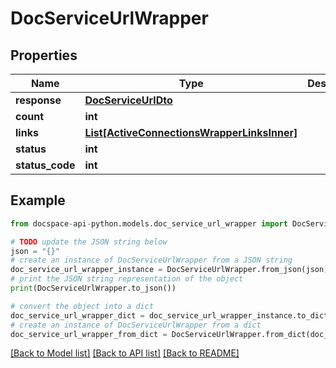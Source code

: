 # DocServiceUrlWrapper

## Properties

Name | Type | Description | Notes
------------ | ------------- | ------------- | -------------
**response** | [**DocServiceUrlDto**](DocServiceUrlDto.md) |  | [optional] 
**count** | **int** |  | [optional] 
**links** | [**List[ActiveConnectionsWrapperLinksInner]**](ActiveConnectionsWrapperLinksInner.md) |  | [optional] 
**status** | **int** |  | [optional] 
**status_code** | **int** |  | [optional] 

## Example

```python
from docspace-api-python.models.doc_service_url_wrapper import DocServiceUrlWrapper

# TODO update the JSON string below
json = "{}"
# create an instance of DocServiceUrlWrapper from a JSON string
doc_service_url_wrapper_instance = DocServiceUrlWrapper.from_json(json)
# print the JSON string representation of the object
print(DocServiceUrlWrapper.to_json())

# convert the object into a dict
doc_service_url_wrapper_dict = doc_service_url_wrapper_instance.to_dict()
# create an instance of DocServiceUrlWrapper from a dict
doc_service_url_wrapper_from_dict = DocServiceUrlWrapper.from_dict(doc_service_url_wrapper_dict)
```
[[Back to Model list]](../README.md#documentation-for-models) [[Back to API list]](../README.md#documentation-for-api-endpoints) [[Back to README]](../README.md)


